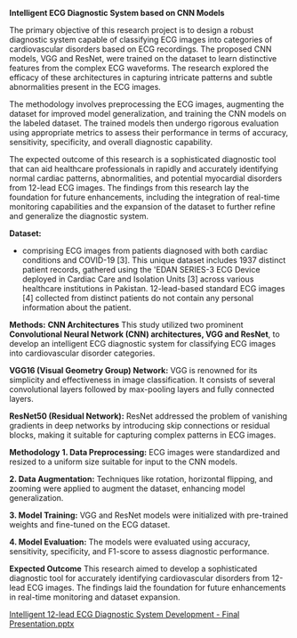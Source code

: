 **Intelligent ECG Diagnostic System based on CNN Models**

The primary objective of this research project is to design a robust diagnostic system capable of classifying ECG images into categories of cardiovascular disorders based on ECG recordings. The proposed CNN models, VGG and ResNet, were trained on the dataset to learn distinctive features from the complex ECG waveforms. The research explored the efficacy of these architectures in capturing intricate patterns and subtle abnormalities present in the ECG images.

The methodology involves preprocessing the ECG images, augmenting the dataset for improved model generalization, and training the CNN models on the labeled dataset. The trained models then undergo rigorous evaluation using appropriate metrics to assess their performance in terms of accuracy, sensitivity, specificity, and overall diagnostic capability.

The expected outcome of this research is a sophisticated diagnostic tool that can aid healthcare professionals in rapidly and accurately identifying normal cardiac patterns, abnormalities, and potential myocardial disorders from 12-lead ECG images. The findings from this research lay the foundation for future enhancements, including the integration of real-time monitoring capabilities and the expansion of the dataset to further refine and generalize the diagnostic system.

**Dataset:**
- comprising ECG images from patients diagnosed with both cardiac conditions and COVID-19 [3]. This unique dataset includes 1937 distinct patient records, gathered using the 'EDAN SERIES-3 ECG Device deployed in Cardiac Care and Isolation Units [3] across various healthcare institutions in Pakistan. 12-lead-based standard ECG images [4] collected from distinct patients do not contain any personal information about the patient.

**Methods:**
**CNN Architectures**
This study utilized two prominent **Convolutional Neural Network (CNN) architectures, VGG and ResNet**, to develop an intelligent ECG diagnostic system for classifying ECG images into cardiovascular disorder categories.

**VGG16 (Visual Geometry Group) Network:**
VGG is renowned for its simplicity and effectiveness in image classification. It consists of several convolutional layers followed by max-pooling layers and fully connected layers.

**ResNet50 (Residual Network):**
ResNet addressed the problem of vanishing gradients in deep networks by introducing skip connections or residual blocks, making it suitable for capturing complex patterns in ECG images.

**Methodology**
**1. Data Preprocessing:** ECG images were standardized and resized to a uniform size suitable for input to the CNN models.

**2. Data Augmentation:** Techniques like rotation, horizontal flipping, and zooming were applied to augment the dataset, enhancing model generalization.

**3. Model Training:** VGG and ResNet models were initialized with pre-trained weights and fine-tuned on the ECG dataset.

**4. Model Evaluation:** The models were evaluated using accuracy, sensitivity, specificity, and F1-score to assess diagnostic performance. 

**Expected Outcome**
This research aimed to develop a sophisticated diagnostic tool for accurately identifying cardiovascular disorders from 12-lead ECG images. The findings laid the foundation for future enhancements in real-time monitoring and dataset expansion.


[Intelligent 12-lead ECG Diagnostic System Development - Final Presentation.pptx](https://github.com/user-attachments/files/15909110/Intelligent.12-lead.ECG.Diagnostic.System.Development.-.Final.Presentation.pptx)
